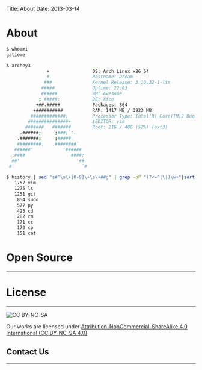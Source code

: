 Title: About
Date: 2013-03-14

# About
```bash
$ whoami
gatieme

$ archey3
               +                OS: Arch Linux x86_64
               #                Hostname: Dream
              ###               Kernel Release: 3.10.32-1-lts
             #####              Uptime: 22:03
             ######             WM: Awesome
            ; #####;            DE: Xfce
           +##.#####            Packages: 864
          +##########           RAM: 1417 MB / 3923 MB
         #############;         Processor Type: Intel(R) Core(TM)2 Duo CPU     E7500  @ 2.93GHz
        ###############+        $EDITOR: vim
       #######   #######        Root: 21G / 40G (52%) (ext3)
     .######;     ;###;`".      
    .#######;     ;#####.       
    #########.   .########`     
   ######'           '######    
  ;####                 ####;   
  ##'                     '##   
 #'                         `#  

$ history | sed "s#^\s\+[0-9]\+\s\+##g" | grep -oP "(?<=^|\|)\w+"|sort |uniq -c| sort -k1,1nr -k2 | head
   1757 vim
   1275 ls
   1251 git
    854 sudo
    577 py
    423 cd
    282 rm
    171 cc
    170 cp
    151 cat
```

# Open Source
-------



# License
-------

![CC BY-NC-SA](https://i.creativecommons.org/l/by-nc-sa/4.0/88x31.png)

Our works are licensed under [Attribution-NonCommercial-ShareAlike 4.0 International (CC BY-NC-SA 4.0)
](https://creativecommons.org/licenses/by-nc-sa/4.0/)

## Contact Us
-------
